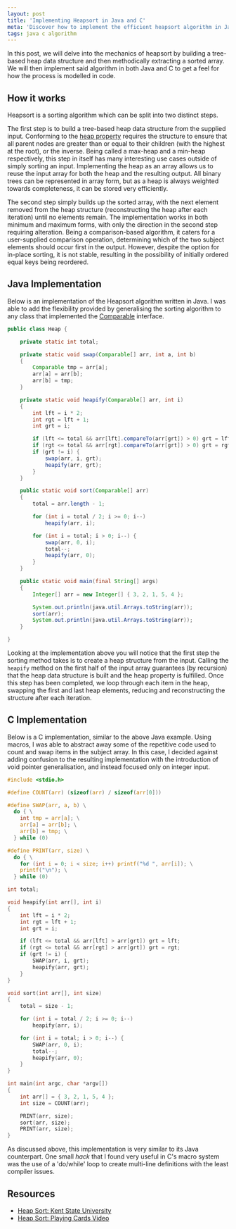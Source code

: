```yaml
---
layout: post
title: 'Implementing Heapsort in Java and C'
meta: 'Discover how to implement the efficient heapsort algorithm in Java and C with detailed code examples and explanations on building a tree-based heap data structure for sorting.'
tags: java c algorithm
---
```


In this post, we will delve into the mechanics of heapsort by building a tree-based heap data structure and then methodically extracting a sorted array.
We will then implement said algorithm in both Java and C to get a feel for how the process is modelled in code.

<!--more-->

## How it works

Heapsort is a sorting algorithm which can be split into two distinct steps.

The first step is to build a tree-based heap data structure from the supplied input.
Conforming to the [heap property](http://en.wikipedia.org/wiki/Binary_heap) requires the structure to ensure that all parent nodes are greater than or equal to their children (with the highest at the root), or the inverse.
Being called a max-heap and a min-heap respectively, this step in itself has many interesting use cases outside of simply sorting an input.
Implementing the heap as an array allows us to reuse the input array for both the heap and the resulting output.
All binary trees can be represented in array form, but as a heap is always weighted towards completeness, it can be stored very efficiently.

The second step simply builds up the sorted array, with the next element removed from the heap structure (reconstructing the heap after each iteration) until no elements remain.
The implementation works in both minimum and maximum forms, with only the direction in the second step requiring alteration.
Being a comparison-based algorithm, it caters for a user-supplied comparison operation, determining which of the two subject elements should occur first in the output.
However, despite the option for in-place sorting, it is not stable, resulting in the possibility of initially ordered equal keys being reordered.

## Java Implementation

Below is an implementation of the Heapsort algorithm written in Java.
I was able to add the flexibility provided by generalising the sorting algorithm to any class that implemented the [Comparable](http://docs.oracle.com/javase/7/docs/api/java/lang/Comparable.html) interface.

```java
public class Heap {

    private static int total;

    private static void swap(Comparable[] arr, int a, int b)
    {
        Comparable tmp = arr[a];
        arr[a] = arr[b];
        arr[b] = tmp;
    }

    private static void heapify(Comparable[] arr, int i)
    {
        int lft = i * 2;
        int rgt = lft + 1;
        int grt = i;

        if (lft <= total && arr[lft].compareTo(arr[grt]) > 0) grt = lft;
        if (rgt <= total && arr[rgt].compareTo(arr[grt]) > 0) grt = rgt;
        if (grt != i) {
            swap(arr, i, grt);
            heapify(arr, grt);
        }
    }

    public static void sort(Comparable[] arr)
    {
        total = arr.length - 1;

        for (int i = total / 2; i >= 0; i--)
            heapify(arr, i);

        for (int i = total; i > 0; i--) {
            swap(arr, 0, i);
            total--;
            heapify(arr, 0);
        }
    }

    public static void main(final String[] args)
    {
        Integer[] arr = new Integer[] { 3, 2, 1, 5, 4 };

        System.out.println(java.util.Arrays.toString(arr));
        sort(arr);
        System.out.println(java.util.Arrays.toString(arr));
    }

}
```

Looking at the implementation above you will notice that the first step the sorting method takes is to create a heap structure from the input.
Calling the `heapify` method on the first half of the input array guarantees (by recursion) that the heap data structure is built and the heap property is fulfilled.
Once this step has been completed, we loop through each item in the heap, swapping the first and last heap elements, reducing and reconstructing the structure after each iteration.

## C Implementation

Below is a C implementation, similar to the above Java example.
Using macros, I was able to abstract away some of the repetitive code used to count and swap items in the subject array.
In this case, I decided against adding confusion to the resulting implementation with the introduction of void pointer generalisation, and instead focused only on integer input.

```c
#include <stdio.h>

#define COUNT(arr) (sizeof(arr) / sizeof(arr[0]))

#define SWAP(arr, a, b) \
  do { \
    int tmp = arr[a]; \
    arr[a] = arr[b]; \
    arr[b] = tmp; \
  } while (0)

#define PRINT(arr, size) \
  do { \
    for (int i = 0; i < size; i++) printf("%d ", arr[i]); \
    printf("\n"); \
  } while (0)

int total;

void heapify(int arr[], int i)
{
    int lft = i * 2;
    int rgt = lft + 1;
    int grt = i;

    if (lft <= total && arr[lft] > arr[grt]) grt = lft;
    if (rgt <= total && arr[rgt] > arr[grt]) grt = rgt;
    if (grt != i) {
        SWAP(arr, i, grt);
        heapify(arr, grt);
    }
}

void sort(int arr[], int size)
{
    total = size - 1;

    for (int i = total / 2; i >= 0; i--)
        heapify(arr, i);

    for (int i = total; i > 0; i--) {
        SWAP(arr, 0, i);
        total--;
        heapify(arr, 0);
    }
}

int main(int argc, char *argv[])
{
    int arr[] = { 3, 2, 1, 5, 4 };
    int size = COUNT(arr);

    PRINT(arr, size);
    sort(arr, size);
    PRINT(arr, size);
}
```

As discussed above, this implementation is very similar to its Java counterpart.
One small _hack_ that I found very useful in C's macro system was the use of a 'do/while' loop to create multi-line definitions with the least compiler issues.

## Resources

- [Heap Sort: Kent State University](http://www.personal.kent.edu/~rmuhamma/Algorithms/MyAlgorithms/Sorting/heapSort.htm)
- [Heap Sort: Playing Cards Video](http://www.youtube.com/watch?v=WYII2Oau_VY)
